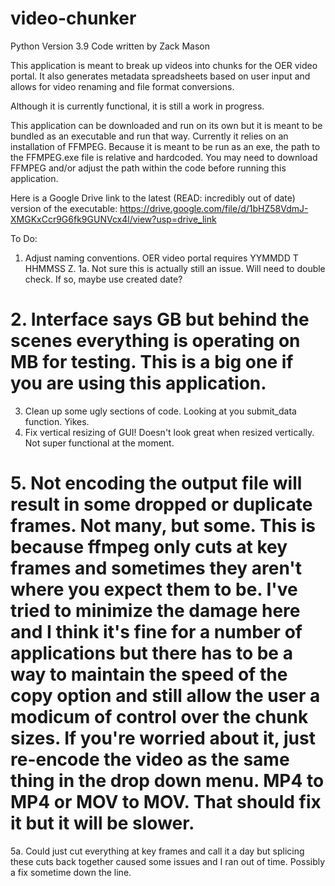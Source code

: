 # video-chunker
Python Version 3.9
Code written by Zack Mason

This application is meant to break up videos into chunks for the OER video portal. It also generates metadata spreadsheets based on user input and allows for video renaming and file format conversions. 

Although it is currently functional, it is still a work in progress.

This application can be downloaded and run on its own but it is meant to be bundled as an executable and run that way. Currently it relies on an installation of FFMPEG. Because it is meant to be run as an exe, the path to the FFMPEG.exe file is relative and hardcoded. You may need to download FFMPEG and/or adjust the path within the code before running this application.

Here is a Google Drive link to the latest (READ: incredibly out of date) version of the executable: https://drive.google.com/file/d/1bHZ58VdmJ-XMGKxCcr9G6fk9GUNVcx4l/view?usp=drive_link

To Do:
1. Adjust naming conventions. OER video portal requires YYMMDD T HHMMSS Z.
1a. Not sure this is actually still an issue. Will need to double check. If so, maybe use created date?
# 2. Interface says GB but behind the scenes everything is operating on MB for testing. This is a big one if you are using this application.
3. Clean up some ugly sections of code. Looking at you submit_data function. Yikes.
4. Fix vertical resizing of GUI! Doesn't look great when resized vertically. Not super functional at the moment.
# 5. Not encoding the output file will result in some dropped or duplicate frames. Not many, but some. This is because ffmpeg only cuts at key frames and sometimes they aren't where you expect them to be. I've tried to minimize the damage here and I think it's fine for a number of applications but there has to be a way to maintain the speed of the copy option and still allow the user a modicum of control over the chunk sizes. If you're worried about it, just re-encode the video as the same thing in the drop down menu. MP4 to MP4 or MOV to MOV. That should fix it but it will be slower.
5a. Could just cut everything at key frames and call it a day but splicing these cuts back together caused some issues and I ran out of time. Possibly a fix sometime down the line.
